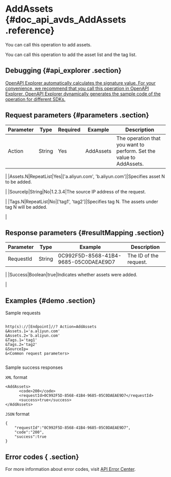 # AddAssets {#doc_api_avds_AddAssets .reference}

You can call this operation to add assets.

You can call this operation to add the asset list and the tag list.

## Debugging {#api_explorer .section}

[OpenAPI Explorer automatically calculates the signature value. For your convenience, we recommend that you call this operation in OpenAPI Explorer. OpenAPI Explorer dynamically generates the sample code of the operation for different SDKs.](https://api.aliyun.com/#product=avds&api=AddAssets&type=RPC&version=2017-11-29)

## Request parameters {#parameters .section}

|Parameter|Type|Required|Example|Description|
|---------|----|--------|-------|-----------|
|Action|String|Yes|AddAssets|The operation that you want to perform. Set the value to AddAssets.

 |
|Assets.N|RepeatList|Yes|\['a.aliyun.com', 'b.aliyun.com'\]|Specifies asset N to be added.

 |
|SourceIp|String|No|1.2.3.4|The source IP address of the request.

 |
|Tags.N|RepeatList|No|\['tag1', 'tag2'\]|Specifies tag N. The assets under tag N will be added.

 |

## Response parameters {#resultMapping .section}

|Parameter|Type|Example|Description|
|---------|----|-------|-----------|
|RequestId|String|0C992F5D-8568-41B4-9685-05C0DAEAE9D7|The ID of the request.

 |
|Success|Boolean|true|Indicates whether assets were added.

 |

## Examples {#demo .section}

Sample requests

``` {#request_demo}

http(s)://[Endpoint]//? Action=AddAssets
&Assets.1='a.aliyun.com'
&Assets.2='b.aliyun.com'
&Tags.1='tag1'
&Tags.2='tag2'
&SourceIp=
&<Common request parameters>


```

Sample success responses

`XML` format

``` {#xml_return_success_demo}
<AddAssets>
      <code>200</code>
      <requestId>0C992F5D-8568-41B4-9685-05C0DAEAE9D7</requestId>
      <success>true</success>
</AddAssets>
```

`JSON` format

``` {#json_return_success_demo}
{
	"requestId":"0C992F5D-8568-41B4-9685-05C0DAEAE9D7",
	"code":"200",
	"success":true
}
```

## Error codes { .section}

For more information about error codes, visit [API Error Center](https://error-center.alibabacloud.com/status/product/avds).

